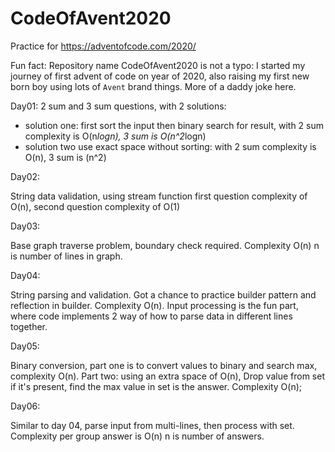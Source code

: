 # CodeOfAvent2020
Practice for https://adventofcode.com/2020/

Fun fact:
Repository name CodeOfAvent2020 is not a typo: I started my journey of first advent of code on year of 2020, also raising my first new born boy using lots of `Avent` brand things. More of a daddy joke here.

Day01:
2 sum and 3 sum questions, with 2 solutions:
- solution one: first sort the input then binary search for result, with 2 sum complexity is O(n*logn), 3 sum is O(n^2*logn)
- solution two use exact space without sorting: with 2 sum complexity is O(n), 3 sum is (n^2)

Day02:

String data validation, using stream function first question complexity of O(n), second question complexity of O(1)

Day03: 

Base graph traverse problem, boundary check required. Complexity O(n) n is number of lines in graph. 

Day04: 

String parsing and validation. Got a chance to practice builder pattern and reflection in builder. Complexity O(n).
Input processing is the fun part, where code implements 2 way of how to parse data in different lines together. 

Day05:

Binary conversion, part one is to convert values to binary and search max, complexity O(n). 
Part two: using an extra space of O(n), Drop value from set if it's present, find the max value in set is the answer. 
Complexity O(n); 


Day06:

Similar to day 04, parse input from multi-lines, then process with set. Complexity per group answer is O(n) n is number of answers.

